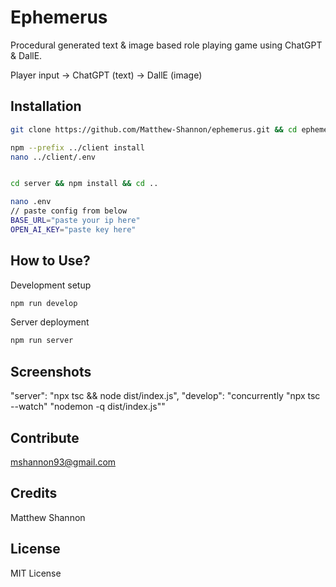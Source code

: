 # Ephemerus

Procedural generated text & image based role playing game using ChatGPT & DallE.

Player input -> ChatGPT (text) -> DallE (image)

## Installation
```bash
git clone https://github.com/Matthew-Shannon/ephemerus.git && cd ephemerus

npm --prefix ../client install 
nano ../client/.env


cd server && npm install && cd ..

nano .env 
// paste config from below
BASE_URL="paste your ip here"
OPEN_AI_KEY="paste key here"
```

## How to Use?
Development setup
```bash
npm run develop
``` 
Server deployment
```bash
npm run server
```

## Screenshots

"server": "npx tsc && node dist/index.js",
"develop": "concurrently \"npx tsc --watch\" \"nodemon -q dist/index.js\""


## Contribute
mshannon93@gmail.com

## Credits
Matthew Shannon

## License
MIT License